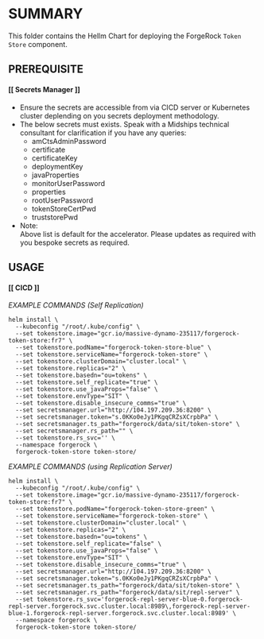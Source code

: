 # **SUMMARY**

This folder contains the Hellm Chart for deploying the ForgeRock `Token Store` component.

## **PREREQUISITE**

#### [[ Secrets Manager ]]
- Ensure the secrets are accessible from via CICD server or Kubernetes cluster deplending on you secrets deployment methodology.
- The below secrets must exists. Speak with a Midships technical consultant for clarification if you have any queries:
  - amCtsAdminPassword
  - certificate
  - certificateKey
  - deploymentKey
  - javaProperties
  - monitorUserPassword
  - properties
  - rootUserPassword
  - tokenStoreCertPwd
  - truststorePwd
- Note: <br/>
  Above list is default for the accelerator. Please updates as required with you bespoke secrets as required.

## **USAGE**

#### [[ CICD ]]
_EXAMPLE COMMANDS (Self Replication)_
```
helm install \
  --kubeconfig "/root/.kube/config" \
  --set tokenstore.image="gcr.io/massive-dynamo-235117/forgerock-token-store:fr7" \
  --set tokenstore.podName="forgerock-token-store-blue" \
  --set tokenstore.serviceName="forgerock-token-store" \
  --set tokenstore.clusterDomain="cluster.local" \
  --set tokenstore.replicas="2" \
  --set tokenstore.basedn="ou=tokens" \
  --set tokenstore.self_replicate="true" \
  --set tokenstore.use_javaProps="false" \
  --set tokenstore.envType="SIT" \
  --set tokenstore.disable_insecure_comms="true" \
  --set secretsmanager.url="http://104.197.209.36:8200" \
  --set secretsmanager.token="s.0KKo0eJy1PKgqCRZsXCrpbPa" \
  --set secretsmanager.ts_path="forgerock/data/sit/token-store" \
  --set secretsmanager.rs_path="" \
  --set tokenstore.rs_svc='' \
  --namespace forgerock \
  forgerock-token-store token-store/
```

_EXAMPLE COMMANDS (using Replication Server)_
```
helm install \
  --kubeconfig "/root/.kube/config" \
  --set tokenstore.image="gcr.io/massive-dynamo-235117/forgerock-token-store:fr7" \
  --set tokenstore.podName="forgerock-token-store-green" \
  --set tokenstore.serviceName="forgerock-token-store" \
  --set tokenstore.clusterDomain="cluster.local" \
  --set tokenstore.replicas="2" \
  --set tokenstore.basedn="ou=tokens" \
  --set tokenstore.self_replicate="false" \
  --set tokenstore.use_javaProps="false" \
  --set tokenstore.envType="SIT" \
  --set tokenstore.disable_insecure_comms="true" \
  --set secretsmanager.url="http://104.197.209.36:8200" \
  --set secretsmanager.token="s.0KKo0eJy1PKgqCRZsXCrpbPa" \
  --set secretsmanager.ts_path="forgerock/data/sit/token-store" \
  --set secretsmanager.rs_path="forgerock/data/sit/repl-server" \
  --set tokenstore.rs_svc='forgerock-repl-server-blue-0.forgerock-repl-server.forgerock.svc.cluster.local:8989\,forgerock-repl-server-blue-1.forgerock-repl-server.forgerock.svc.cluster.local:8989' \
  --namespace forgerock \
  forgerock-token-store token-store/
```
